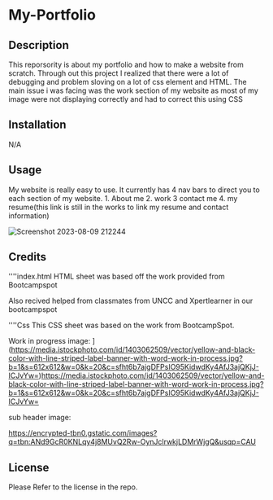 # My-Portfolio

## Description 

This reporsority is about my portfolio and how to make a website from scratch. Through out this project I realized that there were a lot of debugging and problem sloving on a lot of css element and HTML. The main issue i was facing was the work section of my website as most of my image were not displaying correctly and had to correct this using CSS

## Installation 

N/A

## Usage 

My website is really easy to use. It currently has 4 nav bars to direct you to each section of my website. 1. About me 2. work 3 contact me 4. my resume(this link is still in the works to link my resume and contact information)

![Screenshot 2023-08-09 212244](https://github.com/AleSolis24/Portfolio/assets/139823994/1d4abc80-51f9-4caf-85ed-1d0f7c362f10)


## Credits

''''index.html
HTML sheet was based off the work provided from Bootcampspot

Also recived helped from classmates from UNCC and Xpertlearner in our bootcampspot

''''Css
This CSS sheet was based on the work from BootcampSpot.

Work in progress image:
](https://media.istockphoto.com/id/1403062509/vector/yellow-and-black-color-with-line-striped-label-banner-with-word-work-in-process.jpg?b=1&s=612x612&w=0&k=20&c=sfht6b7ajgDFPsIO95KidwdKy4AfJ3ajQKjJ-ICJvYw=)https://media.istockphoto.com/id/1403062509/vector/yellow-and-black-color-with-line-striped-label-banner-with-word-work-in-process.jpg?b=1&s=612x612&w=0&k=20&c=sfht6b7ajgDFPsIO95KidwdKy4AfJ3ajQKjJ-ICJvYw=


sub header image:

https://encrypted-tbn0.gstatic.com/images?q=tbn:ANd9GcR0KNLqy4j8MUvQ2Rw-OynJclrwkjLDMrWjgQ&usqp=CAU

## License 
Please Refer to the license in the repo.

